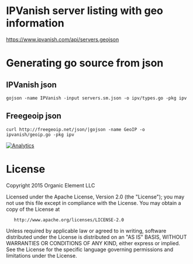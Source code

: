 # IPVanish server listing with geo information

https://www.ipvanish.com/api/servers.geojson

# Generating go source from json

## IPVanish json
```gojson -name IPVanish -input servers.sm.json -o ipv/types.go -pkg ipv```

## Freegeoip json
```curl http://freegeoip.net/json/|gojson -name GeoIP -o ipvanish/geoip.go -pkg ipv```

[![Analytics](https://ga-beacon.appspot.com/UA-68563453-1/ipvanish/readme)](https://github.com/igrigorik/ga-beacon)

# License

   Copyright 2015 Organic Element LLC

   Licensed under the Apache License, Version 2.0 (the "License");
   you may not use this file except in compliance with the License.
   You may obtain a copy of the License at

       http://www.apache.org/licenses/LICENSE-2.0

   Unless required by applicable law or agreed to in writing, software
   distributed under the License is distributed on an "AS IS" BASIS,
   WITHOUT WARRANTIES OR CONDITIONS OF ANY KIND, either express or implied.
   See the License for the specific language governing permissions and
   limitations under the License.